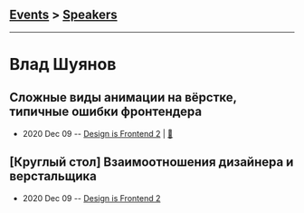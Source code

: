 ## [Events](../README.md) > [Speakers](../speakers.md)
---

# Влад Шуянов

## Сложные виды анимации на вёрстке, типичные ошибки фронтендера
- 2020 Dec 09 -- [Design is Frontend 2](https://youtu.be/QmXIrDwV2rg)  | [:notebook:](https://drive.google.com/file/d/16zmbPoaFp8BTL6VLgcvM_YfvD3DwBLE7/view)  
## [Круглый стол] Взаимоотношения дизайнера и верстальщика
- 2020 Dec 09 -- [Design is Frontend 2](https://youtu.be/g-dPVgS1OMA)    
